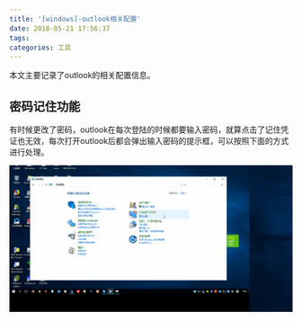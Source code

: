 ```yaml
---
title: '[windows]-outlook相关配置'
date: 2018-05-21 17:56:37
tags:
categories: 工具
---
```


本文主要记录了outlook的相关配置信息。

<!--more-->

## 密码记住功能

有时候更改了密码，outlook在每次登陆的时候都要输入密码，就算点击了记住凭证也无效，每次打开outlook后都会弹出输入密码的提示框，可以按照下面的方式进行处理。

![password](windows-outlook\windows-outlook-password.gif)
